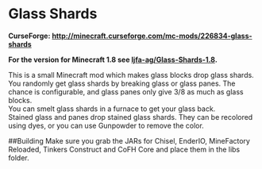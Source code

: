Glass Shards
=========
**CurseForge: http://minecraft.curseforge.com/mc-mods/226834-glass-shards**

**For the version for Minecraft 1.8 see [ljfa-ag/Glass-Shards-1.8](https://github.com/ljfa-ag/Glass-Shards-1.8).**

This is a small Minecraft mod which makes glass blocks drop glass shards. 
You randomly get glass shards by breaking glass or glass panes. The chance is configurable, and glass panes only give 3/8 as much as glass blocks.  
You can smelt glass shards in a furnace to get your glass back.  
Stained glass and panes drop stained glass shards. They can be recolored using dyes, or you can use Gunpowder to remove the color.  

##Building
Make sure you grab the JARs for Chisel, EnderIO, MineFactory Reloaded, Tinkers Construct and CoFH Core
and place them in the libs folder.
